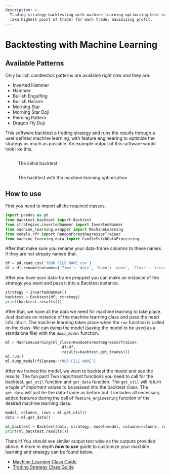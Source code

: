 ```yaml
---
description: >-
  Trading strategy backtesting with machine learning optimizing best exit point
  (aka highest point of trade) for each trade, maximizing profit.
---
```


# Backtesting with Machine Learning

## Available Patterns

Only bullish candlestick patterns are available right now and they are:

* Inverted Hammer
* Hammer
* Bullish Engulfing
* Bullish Harami
* Morning Star
* Morning Star Doji
* Piercing Pattern
* Dragon Fly Doji

This software backtest a trading strategy and runs the results through a user defined machine learning, with feature engineering to optimize the strategy as much as possible. An example output of this software would look like this.

<figure><img src=".gitbook/assets/Screenshot 2024-03-18 at 12.15.50 AM.png" alt=""><figcaption><p>The initial backtest</p></figcaption></figure>

<figure><img src=".gitbook/assets/Screenshot 2024-03-18 at 12.15.54 AM.png" alt=""><figcaption><p>The backtest with the machine learning optimization</p></figcaption></figure>

## How to use

First you need to import all the required classes.

```python
import pandas as pd
from backtest.backtest import Backtest
from strategies.invertedhammer import InvertedHammer
from machine_learning.wrapper import MachineLearning
from models.rfr import RandomForestRegressorTrainer
from machine_learning.data import CandleStickDataProcessing
```

After that make sure you rename your data-frame columns to these names if they are not already named that.

```python
df = pd.read_csv('YOUR FILE NAME.csv')
df = df.rename(columns={'Time': 'date', 'Open': 'open', 'Close': 'close', 'High': 'high', 'Low': 'low'})
```

After you have your data-frame prepped you can make an instance of the strategy you want and pass it into a Backtest instance.&#x20;

```python
strategy = InvertedHammer()
backtest = Backtest(df, strategy)
print(backtest.results())
```

After that, we have all the data we need for machine learning to take place. Just declare an instance of the machine learning class and pass the need info into it. The machine learning takes place when the `run` function is called on the class. We can dump the model (saving the model to be used as a standalone file) with the `dump_model` function.&#x20;

```python
ml = MachineLearning(ml_class=RandomForestRegressorTrainer,
                         df=df,
                         results=backtest.get_trades())
ml.run()
ml.dump_model(filename='YOUR FILE NAME')
```

After we trained the model, we want to backtest the model and see the results! The fun part! Two importnant functions you need to call for the backtest, `get_util` function and `get_data` function. The `get_util` will return a tuple of important values to be passed into the backtest class. The `get_data` will just be the data-frame as before but it includes all necessary added features during the call of `feature_engineering` function of the desired machine learning class.

```python
model, columns, rows = ml.get_util()
data = ml.get_data()

ml_backtest = Backtest(data, strategy, model=model, columns=columns, rows=rows)
print(ml_backtest.results())
```

Thats it! You should see similar output text wise as the outputs provided above. A more in depth _**how to use**_ guide to customize your machine learning and strategy can be found below.

* [Machine Learning Class Guide](backtesting-with-machine-learning/machine-learning-class-guide.md)
* [Trading Strategy Class Guide](backtesting-with-machine-learning/strategy-creation-class-guide.md)
